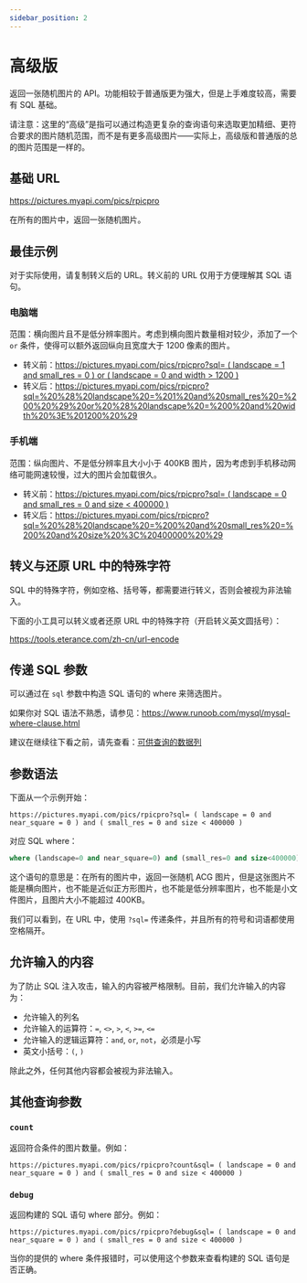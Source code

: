 ```yaml
---
sidebar_position: 2
---
```


# 高级版

返回一张随机图片的 API。功能相较于普通版更为强大，但是上手难度较高，需要有 SQL 基础。

请注意：这里的“高级”是指可以通过构造更复杂的查询语句来选取更加精细、更符合要求的图片随机范围，而不是有更多高级图片——实际上，高级版和普通版的总的图片范围是一样的。

## 基础 URL

https://pictures.myapi.com/pics/rpicpro

在所有的图片中，返回一张随机图片。

## 最佳示例

对于实际使用，请复制转义后的 URL。转义前的 URL 仅用于方便理解其 SQL 语句。

### 电脑端

范围：横向图片且不是低分辨率图片。考虑到横向图片数量相对较少，添加了一个 `or` 条件，使得可以额外返回纵向且宽度大于 1200 像素的图片。

- 转义前：[https://pictures.myapi.com/pics/rpicpro?sql= ( landscape = 1 and small_res = 0 ) or ( landscape = 0 and width > 1200 )](https://pictures.myapi.com/pics/rpicpro?sql=%20%28%20landscape%20=%201%20and%20small_res%20=%200%20%29%20or%20%28%20landscape%20=%200%20and%20width%20%3E%201200%20%29)
- 转义后：https://pictures.myapi.com/pics/rpicpro?sql=%20%28%20landscape%20=%201%20and%20small_res%20=%200%20%29%20or%20%28%20landscape%20=%200%20and%20width%20%3E%201200%20%29

### 手机端

范围：纵向图片、不是低分辨率且大小小于 400KB 图片，因为考虑到手机移动网络可能网速较慢，过大的图片会加载很久。

- 转义前：[https://pictures.myapi.com/pics/rpicpro?sql= ( landscape = 0 and small_res = 0 and size < 400000 )](https://pictures.myapi.com/pics/rpicpro?sql=%20%28%20landscape%20=%200%20and%20small_res%20=%200%20and%20size%20%3C%20400000%20%29)
- 转义后：https://pictures.myapi.com/pics/rpicpro?sql=%20%28%20landscape%20=%200%20and%20small_res%20=%200%20and%20size%20%3C%20400000%20%29

## 转义与还原 URL 中的特殊字符

SQL 中的特殊字符，例如空格、括号等，都需要进行转义，否则会被视为非法输入。

下面的小工具可以转义或者还原 URL 中的特殊字符（开启转义英文圆括号）：

https://tools.eterance.com/zh-cn/url-encode

## 传递 SQL 参数

可以通过在 `sql` 参数中构造 SQL 语句的 where 来筛选图片。

如果你对 SQL 语法不熟悉，请参见：https://www.runoob.com/mysql/mysql-where-clause.html

建议在继续往下看之前，请先查看：[可供查询的数据列](columns)

## 参数语法

下面从一个示例开始：

```
https://pictures.myapi.com/pics/rpicpro?sql= ( landscape = 0 and near_square = 0 ) and ( small_res = 0 and size < 400000 )
```

对应 SQL where：

```sql
where (landscape=0 and near_square=0) and (small_res=0 and size<400000)
```

这个语句的意思是：在所有的图片中，返回一张随机 ACG 图片，但是这张图片不能是横向图片，也不能是近似正方形图片，也不能是低分辨率图片，也不能是小文件图片，且图片大小不能超过 400KB。

我们可以看到，在 URL 中，使用 `?sql=` 传递条件，并且所有的符号和词语都使用空格隔开。

## 允许输入的内容

为了防止 SQL 注入攻击，输入的内容被严格限制。目前，我们允许输入的内容为：

- 允许输入的列名
- 允许输入的运算符：`=`, `<>`, `>`, `<`, `>=`, `<=`
- 允许输入的逻辑运算符：`and`, `or`, `not`，必须是小写
- 英文小括号：`(`, `)`

除此之外，任何其他内容都会被视为非法输入。

## 其他查询参数

### `count`

返回符合条件的图片数量。例如：

```
https://pictures.myapi.com/pics/rpicpro?count&sql= ( landscape = 0 and near_square = 0 ) and ( small_res = 0 and size < 400000 )
```

### `debug`

返回构建的 SQL 语句 where 部分。例如：

```
https://pictures.myapi.com/pics/rpicpro?debug&sql= ( landscape = 0 and near_square = 0 ) and ( small_res = 0 and size < 400000 )
```

当你的提供的 where 条件报错时，可以使用这个参数来查看构建的 SQL 语句是否正确。

